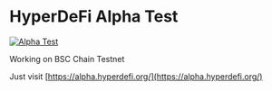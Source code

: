 # HyperDeFi Alpha Test

[![Alpha Test](https://github.com/HyperDeFiProtocol/home/actions/workflows/alpha.yml/badge.svg)](https://alpha.hyperdefi.org/)

Working on BSC Chain Testnet

Just visit [https://alpha.hyperdefi.org/](https://alpha.hyperdefi.org/)

